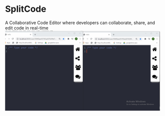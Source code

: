 # SplitCode
A Collaborative Code Editor where developers can collaborate, share, and edit code in real-time
![SplitCode Demo](public/demo.gif)
